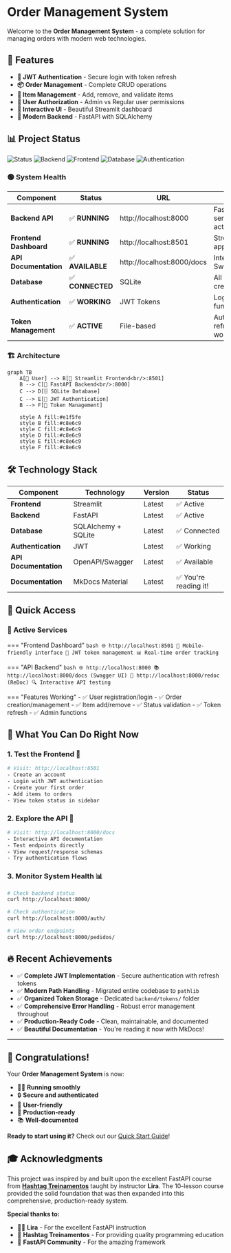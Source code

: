 # Order Management System

Welcome to the **Order Management System** - a complete solution for managing orders with modern web technologies.

## 🚀 Features

- **🔐 JWT Authentication** - Secure login with token refresh
- **📦 Order Management** - Complete CRUD operations
- **🛒 Item Management** - Add, remove, and validate items
- **👥 User Authorization** - Admin vs Regular user permissions
- **🎨 Interactive UI** - Beautiful Streamlit dashboard
- **🔧 Modern Backend** - FastAPI with SQLAlchemy

## 📊 Project Status

![Status](https://img.shields.io/badge/Status-Production%20Ready-brightgreen)
![Backend](https://img.shields.io/badge/FastAPI-✅%20Running-green)
![Frontend](https://img.shields.io/badge/Streamlit-✅%20Running-green)
![Database](https://img.shields.io/badge/Database-✅%20Connected-green)
![Authentication](https://img.shields.io/badge/JWT%20Auth-✅%20Working-green)

### 🟢 System Health

| Component | Status | URL | Notes |
|-----------|---------|-----|-------|
| **Backend API** | ✅ **RUNNING** | http://localhost:8000 | FastAPI server active |
| **Frontend Dashboard** | ✅ **RUNNING** | http://localhost:8501 | Streamlit app active |
| **API Documentation** | ✅ **AVAILABLE** | http://localhost:8000/docs | Interactive Swagger UI |
| **Database** | ✅ **CONNECTED** | SQLite | All tables created |
| **Authentication** | ✅ **WORKING** | JWT Tokens | Login/logout functional |
| **Token Management** | ✅ **ACTIVE** | File-based | Auto-refresh working |

### 🏗️ Architecture

```mermaid
graph TB
    A[👤 User] --> B[🎨 Streamlit Frontend<br/>:8501]
    B --> C[🚀 FastAPI Backend<br/>:8000]
    C --> D[🗄️ SQLite Database]
    C --> E[🔐 JWT Authentication]
    B --> F[📁 Token Management]
    
    style A fill:#e1f5fe
    style B fill:#c8e6c9
    style C fill:#c8e6c9
    style D fill:#c8e6c9
    style E fill:#c8e6c9
    style F fill:#c8e6c9
```

## 🛠️ Technology Stack

| Component | Technology | Version | Status |
|-----------|------------|---------|---------|
| **Frontend** | Streamlit | Latest | ✅ Active |
| **Backend** | FastAPI | Latest | ✅ Active |
| **Database** | SQLAlchemy + SQLite | Latest | ✅ Connected |
| **Authentication** | JWT | Latest | ✅ Working |
| **API Documentation** | OpenAPI/Swagger | Latest | ✅ Available |
| **Documentation** | MkDocs Material | Latest | ✅ You're reading it! |

## 🚀 Quick Access

### 🔗 Active Services

=== "Frontend Dashboard"
    ```bash
    🌐 http://localhost:8501
    📱 Mobile-friendly interface
    🔐 JWT token management
    📊 Real-time order tracking
    ```

=== "API Backend"
    ```bash
    🌐 http://localhost:8000
    📚 http://localhost:8000/docs (Swagger UI)
    🔧 http://localhost:8000/redoc (ReDoc)
    🔍 Interactive API testing
    ```

=== "Features Working"
    - ✅ User registration/login
    - ✅ Order creation/management
    - ✅ Item add/remove
    - ✅ Status validation
    - ✅ Token refresh
    - ✅ Admin functions

## 🎯 What You Can Do Right Now

### 1. **Test the Frontend** 🎨
```bash
# Visit: http://localhost:8501
- Create an account
- Login with JWT authentication
- Create your first order
- Add items to orders
- View token status in sidebar
```

### 2. **Explore the API** 🚀
```bash
# Visit: http://localhost:8000/docs
- Interactive API documentation
- Test endpoints directly
- View request/response schemas
- Try authentication flows
```

### 3. **Monitor System Health** 📊
```bash
# Check backend status
curl http://localhost:8000/

# Check authentication
curl http://localhost:8000/auth/

# View order endpoints
curl http://localhost:8000/pedidos/
```

## 🔥 Recent Achievements

- ✅ **Complete JWT Implementation** - Secure authentication with refresh tokens
- ✅ **Modern Path Handling** - Migrated entire codebase to `pathlib`
- ✅ **Organized Token Storage** - Dedicated `backend/tokens/` folder
- ✅ **Comprehensive Error Handling** - Robust error management throughout
- ✅ **Production-Ready Code** - Clean, maintainable, and documented
- ✅ **Beautiful Documentation** - You're reading it now with MkDocs!

---

## 🎉 Congratulations!

Your **Order Management System** is now:
- 🏃‍♂️ **Running smoothly**
- 🔒 **Secure and authenticated**
- 📱 **User-friendly**
- 🚀 **Production-ready**
- 📚 **Well-documented**

**Ready to start using it?** Check out our [Quick Start Guide](getting-started/quick-start.md)!

## 🎓 Acknowledgments

This project was inspired by and built upon the excellent FastAPI course from **[Hashtag Treinamentos](https://www.hashtagtreinamentos.com/)** taught by instructor **Lira**. The 10-lesson course provided the solid foundation that was then expanded into this comprehensive, production-ready system.

**Special thanks to:**
- 👨‍🏫 **Lira** - For the excellent FastAPI instruction
- 🏫 **Hashtag Treinamentos** - For providing quality programming education
- 🚀 **FastAPI Community** - For the amazing framework
